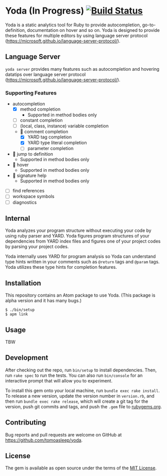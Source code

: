 # Yoda (In Progress) [![Build Status](https://travis-ci.org/tomoasleep/yoda.svg?branch=master)](https://travis-ci.org/tomoasleep/yoda)

Yoda is a static analytics tool for Ruby to provide autocompletion, go-to-definition, documentation on hover and so on.
Yoda is designed to provide these features for multiple editors by using language server protocol (https://microsoft.github.io/language-server-protocol/).

## Language Server

`yoda server` provides many features such as autocompletion and hovering datatips over language server protocol (https://microsoft.github.io/language-server-protocol/).

### Supporting Features

- autocompletion
  - [x] method completion
    - Supported in method bodies only
  - [ ] constant completion
  - [ ] (local, class, instance) variable completion
  - :small_red_triangle: comment completion
    - [x] YARD tag completion
    - [x] YARD type literal completion
    - [ ] parameter completion
- :small_red_triangle: jump to definition
  - Supported in method bodies only
- :small_red_triangle: hover
  - Supported in method bodies only
- :small_red_triangle: signature help
  - Supported in method bodies only
- [ ] find references
- [ ] workspace symbols
- [ ] diagnostics

## Internal

Yoda analyzes your program structure without executing your code by using ruby parser and YARD.
Yoda figures program structures of your dependencies from YARD index files and
figures one of your project codes by parsing your project codes.

Yoda internally uses YARD for program analysis so Yoda can understand type hints written in your comments such as `@return` tags and `@param` tags.
Yoda utilizes these type hints for completion features.

## Installation

This repository contains an Atom package to use Yoda.
(This package is alpha version and it has many bugs.)

```
$ ./bin/setup
$ apm link
```

## Usage

TBW

## Development

After checking out the repo, run `bin/setup` to install dependencies. Then, run `rake spec` to run the tests. You can also run `bin/console` for an interactive prompt that will allow you to experiment.

To install this gem onto your local machine, run `bundle exec rake install`. To release a new version, update the version number in `version.rb`, and then run `bundle exec rake release`, which will create a git tag for the version, push git commits and tags, and push the `.gem` file to [rubygems.org](https://rubygems.org).

## Contributing

Bug reports and pull requests are welcome on GitHub at https://github.com/tomoasleep/yoda.

## License

The gem is available as open source under the terms of the [MIT License](https://opensource.org/licenses/MIT).
